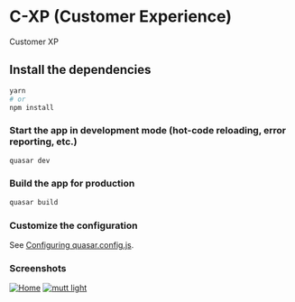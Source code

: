 # C-XP (Customer Experience)

Customer XP

## Install the dependencies
```bash
yarn
# or
npm install
```

### Start the app in development mode (hot-code reloading, error reporting, etc.)
```bash
quasar dev
```


### Build the app for production
```bash
quasar build
```

### Customize the configuration
See [Configuring quasar.config.js](https://v2.quasar.dev/quasar-cli-webpack/quasar-config-js).

### Screenshots
[![Home](https://github.com/operez2000/c-xp/tree/main/images/home.PNG)](https://github.com/operez2000/c-xp/tree/main/images/home.PNG)
[![mutt light](https://github.com/operez2000/c-xp/tree/main/images/home.PNG)](https://github.com/operez2000/c-xp/tree/main/images/home.PNG)

